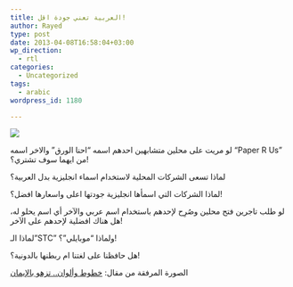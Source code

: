 ```yaml
---
title: العربية تعني جودة اقل!
author: Rayed
type: post
date: 2013-04-08T16:58:04+03:00
wp_direction:
  - rtl
categories:
  - Uncategorized
tags:
  - arabic
wordpress_id: 1180

---
```

<p><a href="http://www.alriyadh.com/2012/08/03/article757159.html"><img src="http://s.alriyadh.com/2012/08/03/img/410472810573.jpg" /></a></p>
<p>لو مريت على محلين متشابهين احدهم اسمه &#8220;احنا الورق&#8221; والاخر اسمه &#8220;Paper R Us&#8221; من ايهما سوف تشتري؟!</p>
<p>لماذا تسعى الشركات المحلية لاستخدام اسماء انجليزية بدل العربية؟</p>
<p>لماذا الشركات التي اسمأها انجليزية جودتها اعلى واسعارها افضل؟!</p>
<p>لو طلب تاجرين فتح محلين وصُرِح لإحدهم باستخدام اسم عربي والآخر أي اسم يحلو له، هل هناك افضلية لإحدهم على الآخر!</p>
<p>لماذا الـ&#8221;STC&#8221; ولماذا &#8220;موبايلي&#8221;؟!</p>
<p>هل حافظنا على لغتنا ام ربطنها بالدونية؟!</p>
<p>الصورة المرفقة من مقال: <a href="http://www.alriyadh.com/2012/08/03/article757159.html">خطوط وألوان.. تزهو بالإيمان</a></p>
